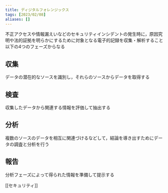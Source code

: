 ```yaml
---
title: ディジタルフォレンジックス
tags: [2023/02/08]
aliases: []
---
```


不正アクセスや情報漏えいなどのセキュリティインシデントの発生時に，原因究明や法的証拠を明らかにするために対象となる電子的記録を収集・解析すること
以下の4つのフェーズからなる
## 収集
データの潜在的なソースを識別し，それらのソースからデータを取得する
## 検査
収集したデータから関連する情報を評価して抽出する
## 分析
複数のソースのデータを相互に関連づけるなどして，結論を導き出すためにデータの調査と分析を行う
## 報告
分析フェーズによって得られた情報を準備して提示する

[[セキュリティ]]